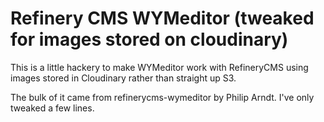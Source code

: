 # Refinery CMS WYMeditor (tweaked for images stored on cloudinary)

This is a little hackery to make WYMeditor work with RefineryCMS using images stored in Cloudinary rather than straight up S3.

The bulk of it came from refinerycms-wymeditor by Philip Arndt. I've only tweaked a few lines.

